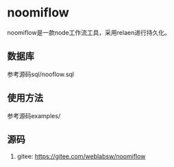 # noomiflow
noomiflow是一款node工作流工具，采用relaen进行持久化。

## 数据库
参考源码sql/nooflow.sql
## 使用方法
参考源码examples/
## 源码
1. gitee:  https://gitee.com/weblabsw/noomiflow
